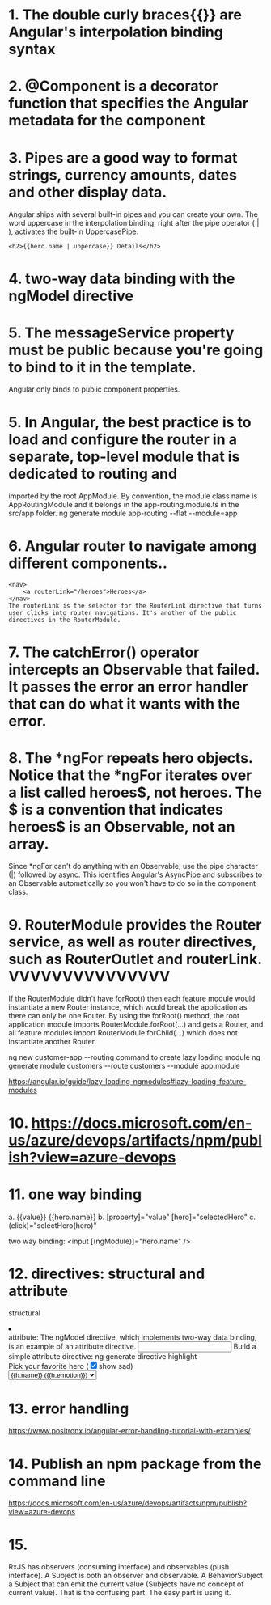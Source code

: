 # 1. The double curly braces{{}} are Angular's interpolation binding syntax

# 2. @Component is a decorator function that specifies the Angular metadata for the component

# 3. Pipes are a good way to format strings, currency amounts, dates and other display data. 
   Angular ships with several built-in pipes and you can create your own.
   The word uppercase in the interpolation binding, right after the pipe operator ( | ), activates the built-in UppercasePipe.
   ```
   <h2>{{hero.name | uppercase}} Details</h2>
   ```
# 4. two-way data binding with the ngModel directive

# 5. The messageService property must be public because you're going to bind to it in the template.
   Angular only binds to public component properties.
   
# 5. In Angular, the best practice is to load and configure the router in a separate, top-level module that is dedicated to routing and 
   imported by the root AppModule.
   By convention, the module class name is AppRoutingModule and it belongs in the app-routing.module.ts in the src/app folder.
   ng generate module app-routing --flat --module=app

# 6.  Angular router to navigate among different components..
	<nav>
		<a routerLink="/heroes">Heroes</a>
	</nav>
    The routerLink is the selector for the RouterLink directive that turns user clicks into router navigations. It's another of the public directives in the RouterModule.

# 7. The catchError() operator intercepts an Observable that failed. It passes the error an error handler that can do what it wants with the error.

# 8. The *ngFor repeats hero objects. Notice that the *ngFor iterates over a list called heroes$, not heroes. The $ is a convention that indicates heroes$ is an Observable, not an array.
   Since *ngFor can't do anything with an Observable, use the pipe character (|) followed by async. This identifies Angular's AsyncPipe and subscribes to an Observable automatically so you won't have to do so in the component class.

# 9. RouterModule provides the Router service, as well as router directives, such as RouterOutlet and routerLink.  VVVVVVVVVVVVVVV
If the RouterModule didn’t have forRoot() then each feature module would instantiate a new Router instance, which would break the application as there can only be one Router. By using the forRoot() method, the root application module imports RouterModule.forRoot(...) and gets a Router, and all feature modules import RouterModule.forChild(...) which does not instantiate another Router.

ng new customer-app --routing
command to create lazy loading module 
ng generate module customers --route customers --module app.module

https://angular.io/guide/lazy-loading-ngmodules#lazy-loading-feature-modules

# 10. https://docs.microsoft.com/en-us/azure/devops/artifacts/npm/publish?view=azure-devops

# 11. one way binding
a. {{value}}
{{hero.name}}
b. [property]="value"
[hero]="selectedHero"
c. (click)="selectHero(hero)"

two way binding:
<input [(ngModule)]="hero.name" />

# 12. directives: structural and attribute
structural
<li *ngFor="let hero of heroes"></li>
<app-hero-detail *ngIf="selectedHero"></app-hero-detail>
attribute:
The ngModel directive, which implements two-way data binding, is an example of an attribute directive.
<input [(ngModel)]="hero.name">
Build a simple attribute directive: ng generate directive highlight

<div>
  Pick your favorite hero
  (<label><input type="checkbox" checked (change)="showSad = !showSad">show sad</label>)
</div>
<select [(ngModel)]="hero">
  <span *ngFor="let h of heroes">
    <span *ngIf="showSad || h.emotion !== 'sad'">
      <option [ngValue]="h">{{h.name}} ({{h.emotion}})</option>
    </span>
  </span>
</select>

# 13. error handling
https://www.positronx.io/angular-error-handling-tutorial-with-examples/

# 14. Publish an npm package from the command line 
https://docs.microsoft.com/en-us/azure/devops/artifacts/npm/publish?view=azure-devops

# 15. 
RxJS has observers (consuming interface) and observables (push interface). 
A Subject is both an observer and observable. 
A BehaviorSubject a Subject that can emit the current value (Subjects have no concept of current value). 
That is the confusing part. The easy part is using it.